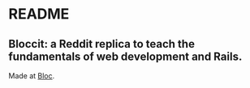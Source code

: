 # README

 ## Bloccit: a Reddit replica to teach the fundamentals of web development and Rails.

 Made at [Bloc](http://bloc.io).
